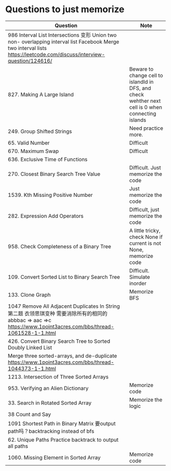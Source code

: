 # Questions to just memorize
| Question                | Note                         
| ------------------------| ------------------------------ 
| 986 Interval List Intersections 变形 Union two non- overlapping interval list Facebook Merge two interval lists https://leetcode.com/discuss/interview-question/124616/ | 
| 827. Making A Large Island | Beware to change cell to islandId in DFS, and check wehther next cell is 0 when connecting islands
| 249. Group Shifted Strings | Need practice more.
| 65. Valid Number | Difficult
| 670. Maximum Swap | Difficult
| 636. Exclusive Time of Functions | 
| 270. Closest Binary Search Tree Value | Difficult. Just memorize the code
| 1539. Kth Missing Positive Number | Just memorize the code
| 282. Expression Add Operators | Difficult, just memorize the code
| 958. Check Completeness of a Binary Tree | A little tricky, check None if current is not None, memorize code
| 109. Convert Sorted List to Binary Search Tree | Difficult. Simulate inorder
| 133. Clone Graph | Memorize BFS
| 1047 Remove All Adjacent Duplicates In String 第二题  衣领思琪变种  需要消除所有的相同的  abbbac => aac =>c https://www.1point3acres.com/bbs/thread-1061528-1-1.html |
| 426. Convert Binary Search Tree to Sorted Doubly Linked List |
| Merge three sorted-arrays, and de-duplicate https://www.1point3acres.com/bbs/thread-1044373-1-1.html | 
| 1213. Intersection of Three Sorted Arrays | 
| 953. Verifying an Alien Dictionary | Memorize code
| 33. Search in Rotated Sorted Array | Memorize the logic
| 38 Count and Say | 
| 1091 Shortest Path in Binary Matrix 要output path吗？backtracking instead of bfs |
| 62. Unique Paths	Practice backtrack to output all paths | 
| 1060. Missing Element in Sorted Array | Memorize code
